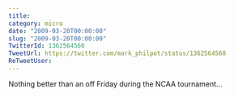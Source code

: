 ```yaml
---
title: 
category: micro
date: "2009-03-20T00:00:00"
slug: "2009-03-20T00:00:00"
TwitterId: 1362564560
TweetUrl: https://twitter.com/mark_philpot/status/1362564560
ReTweetUser: 
---
```


Nothing better than an off Friday during the NCAA tournament...